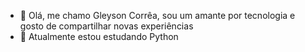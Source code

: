 - 👋 Olá, me chamo Gleyson Corrêa, sou um amante por tecnologia e gosto de compartilhar novas experiências
- 👀 Atualmente estou estudando Python 
